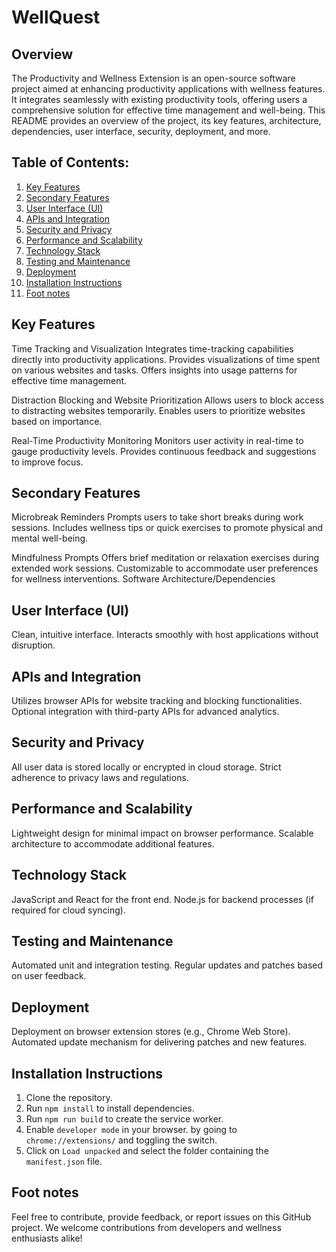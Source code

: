 # WellQuest

## Overview

The Productivity and Wellness Extension is an open-source software project aimed at enhancing productivity applications with wellness features. It integrates seamlessly with existing productivity tools, offering users a comprehensive solution for effective time management and well-being. This README provides an overview of the project, its key features, architecture, dependencies, user interface, security, deployment, and more.

## Table of Contents:

1. [Key Features](#key-features)
2. [Secondary Features](#secondary-features)
3. [User Interface (UI)](#user-interface-ui)
4. [APIs and Integration](#apis-and-integration)
5. [Security and Privacy](#security-and-privacy)
6. [Performance and Scalability](#performance-and-scalability)
7. [Technology Stack](#technology-stack)
8. [Testing and Maintenance](#testing-and-maintenance)
9. [Deployment](#deployment)
10. [Installation Instructions](#installation-instructions)
11. [Foot notes](#foot-notes)

## Key Features

Time Tracking and Visualization
Integrates time-tracking capabilities directly into productivity applications.
Provides visualizations of time spent on various websites and tasks.
Offers insights into usage patterns for effective time management.

Distraction Blocking and Website Prioritization
Allows users to block access to distracting websites temporarily.
Enables users to prioritize websites based on importance.

Real-Time Productivity Monitoring
Monitors user activity in real-time to gauge productivity levels.
Provides continuous feedback and suggestions to improve focus.

## Secondary Features

Microbreak Reminders
Prompts users to take short breaks during work sessions.
Includes wellness tips or quick exercises to promote physical and mental well-being.

Mindfulness Prompts
Offers brief meditation or relaxation exercises during extended work sessions.
Customizable to accommodate user preferences for wellness interventions.
Software Architecture/Dependencies

## User Interface (UI)

Clean, intuitive interface.
Interacts smoothly with host applications without disruption.

## APIs and Integration

Utilizes browser APIs for website tracking and blocking functionalities.
Optional integration with third-party APIs for advanced analytics.

## Security and Privacy

All user data is stored locally or encrypted in cloud storage.
Strict adherence to privacy laws and regulations.

## Performance and Scalability

Lightweight design for minimal impact on browser performance.
Scalable architecture to accommodate additional features.

## Technology Stack

JavaScript and React for the front end.
Node.js for backend processes (if required for cloud syncing).

## Testing and Maintenance

Automated unit and integration testing.
Regular updates and patches based on user feedback.

## Deployment

Deployment on browser extension stores (e.g., Chrome Web Store).
Automated update mechanism for delivering patches and new features.

## Installation Instructions

1. Clone the repository.
2. Run `npm install` to install dependencies.
3. Run `npm run build` to create the service worker.
4. Enable `developer mode` in your browser. by going to `chrome://extensions/` and toggling the switch.
5. Click on `Load unpacked` and select the folder containing the `manifest.json` file.

## Foot notes

Feel free to contribute, provide feedback, or report issues on this GitHub project. We welcome contributions from developers and wellness enthusiasts alike!
